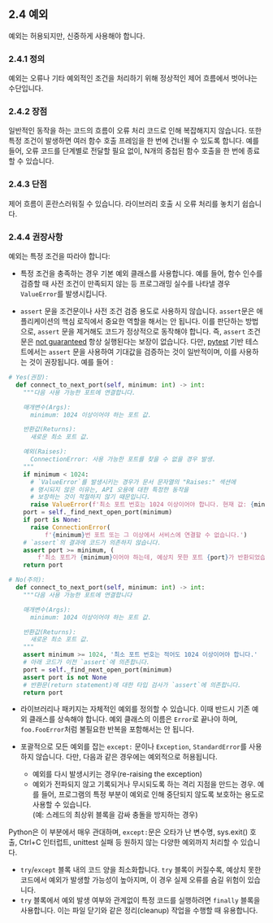 ## 2.4 예외

예외는 허용되지만, 신중하게 사용해야 합니다.

### 2.4.1 정의

예외는 오류나 기타 예외적인 조건을 처리하기 위해 정상적인 제어 흐름에서 벗어나는 수단입니다.

### 2.4.2 장점

일반적인 동작을 하는 코드의 흐름이 오류 처리 코드로 인해 복잡해지지 않습니다. 또한 특정 조건이 발생하면 여러 함수 호출 프레임을 한 번에 건너뛸 수 있도록 합니다. 예를 들어, 오류 코드를 단계별로 전달할 필요 없이, N개의 중첩된 함수 호출을 한 번에 종료할 수 있습니다.

### 2.4.3 단점

제어 흐름이 혼란스러워질 수 있습니다. 라이브러리 호출 시 오류 처리를 놓치기 쉽습니다.

### 2.4.4 권장사항

예외는 특정 조건을 따라야 합니다:

- 특정 조건을 충족하는 경우 기본 예외 클래스를 사용합니다. 예를 들어, 함수 인수를 검증할 때 사전 조건이 만족되지 않는 등 프로그래밍 실수를 나타낼 경우 `ValueError`를 발생시킵니다.

- `assert` 문을 조건문이나 사전 조건 검증 용도로 사용하지 않습니다. `assert`문은 애플리케이션의 핵심 로직에서 중요한 역할을 해서는 안 됩니다. 이를 판단하는 방법으로, `assert` 문을 제거해도 코드가 정상적으로 동작해야 합니다. 즉, `assert` 조건문은 [not guaranteed](https://docs.python.org/3/reference/simple_stmts.html#the-assert-statement) 항상 실행된다는 보장이 없습니다. 다만, [pytest](https://docs.pytest.org/en/stable/) 기반 테스트에서는 `assert` 문을 사용하여 기대값을 검증하는 것이 일반적이며, 이를 사용하는 것이 권장됩니다. 예를 들어 :

```python
# Yes(권장):
  def connect_to_next_port(self, minimum: int) -> int:
    """다음 사용 가능한 포트에 연결합니다.

    매개변수(Args):
      minimum: 1024 이상이어야 하는 포트 값.

    반환값(Returns):
      새로운 최소 포트 값.

    예외(Raises):
      ConnectionError: 사용 가능한 포트를 찾을 수 없을 경우 발생.
    """
    if minimum < 1024:
      # `ValueError`를 발생시키는 경우가 문서 문자열의 "Raises:" 섹션에
      # 명시되지 않은 이유는, API 오용에 대한 특정한 동작을
      # 보장하는 것이 적절하지 않기 때문입니다.
      raise ValueError(f'최소 포트 번호는 1024 이상이어야 합니다. 현재 값: {minimum}.')
    port = self._find_next_open_port(minimum)
    if port is None:
      raise ConnectionError(
          f'{minimum}번 포트 또는 그 이상에서 서비스에 연결할 수 없습니다.')
    # `assert`의 결과에 코드가 의존하지 않습니다.
    assert port >= minimum, (
        f'최소 포트가 {minimum}이어야 하는데, 예상치 못한 포트 {port}가 반환되었습니다.')
    return port
```

```python
# No(주의):
  def connect_to_next_port(self, minimum: int) -> int:
    """다음 사용 가능한 포트에 연결합니다

    매개변수(Args):
      minimum: 1024 이상이어야 하는 포트 값.

    반환값(Returns):
      새로운 최소 포트 값.
    """
    assert minimum >= 1024, '최소 포트 번호는 적어도 1024 이상이어야 합니다.'
    # 아래 코드가 이전 `assert`에 의존합니다.
    port = self._find_next_open_port(minimum)
    assert port is not None
    # 반환문(return statement)에 대한 타입 검사가 `assert`에 의존합니다.
    return port
```

- 라이브러리나 패키지는 자체적인 예외를 정의할 수 있습니다. 이때 반드시 기존 예외 클래스를 상속해야 합니다. 예외 클래스의 이름은 `Error`로 끝나야 하며, `foo.FooError`처럼 불필요한 반복을 포함해서는 안 됩니다.

* 포괄적으로 모든 예외를 잡는 `except:` 문이나 `Exception`, `StandardError`를 사용하지 않습니다. 다만, 다음과 같은 경우에는 예외적으로 허용됩니다.

  - 예외를 다시 발생시키는 경우(re-raising the exception)
  - 예외가 전파되지 않고 기록되거나 무시되도록 하는 격리 지점을 만드는 경우. 예를 들어, 프로그램의 특정 부분이 예외로 인해 중단되지 않도록 보호하는 용도로 사용할 수 있습니다.  
    (예: 스레드의 최상위 블록을 감싸 충돌을 방지하는 경우)

Python은 이 부분에서 매우 관대하며, `except:`문은 오타가 난 변수명, sys.exit() 호출, Ctrl+C 인터럽트, unittest 실패 등 원하지 않는 다양한 예외까지 처리할 수 있습니다.

- `try`/`except` 블록 내의 코드 양을 최소화합니다. `try` 블록이 커질수록, 예상치 못한 코드에서 예외가 발생할 가능성이 높아지며, 이 경우 실제 오류를 숨길 위험이 있습니다.
- `try` 블록에서 예외 발생 여부와 관계없이 특정 코드를 실행하려면 `finally` 블록을 사용합니다. 이는 파일 닫기와 같은 정리(cleanup) 작업을 수행할 때 유용합니다.
